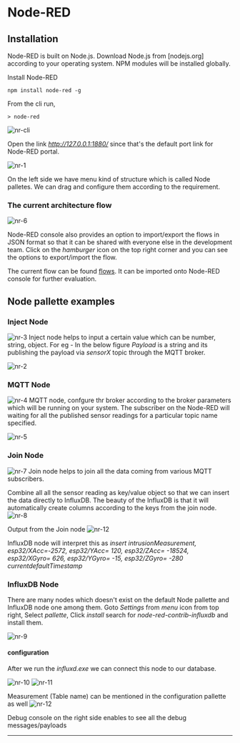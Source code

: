 # Node-RED

## Installation

Node-RED is built on Node.js. Download Node.js from [nodejs.org] according to your operating system. NPM modules will be installed globally.

Install Node-RED
```
npm install node-red -g
```
From the cli run, 
```
> node-red
```
![nr-cli]

Open the link  _http://127.0.0.1:1880/_ since that's the default port link for Node-RED portal.

![nr-1]

On the left side we have menu kind of structure which is called Node palletes. We can drag and configure them according to the requirement.

### The current architecture flow
![nr-6]

Node-RED console also provides an option to import/export the flows in JSON format so that it can be shared with everyone else in the development team.
Click on the _hamburger_ icon on the top right corner and you can see the options to export/import the flow.

The current flow can be found [flows]. It can be imported onto Node-RED console for further evaluation.

## Node pallette examples

### Inject Node
![nr-3]
Inject node helps to input a certain value which can be number, string, object. 
For eg - In the below figure _Payload_ is a string and its publishing the payload via _sensorX_ topic through the MQTT broker.

![nr-2]

### MQTT Node
![nr-4] 
MQTT node, confgure thr broker according to the broker parameters which will be running on your system.
The subscriber on the Node-RED will waiting for all the published sensor readings for a particular topic name specified.

![nr-5]

### Join Node
![nr-7]
Join node helps to join all the data coming from various MQTT subscribers.

Combine all all the sensor reading as key/value object so that we can insert the data directly to InfluxDB. The beauty of the InfluxDB is that it will automatically create columns according to the keys from the join node.
![nr-8]

Output from the Join node
![nr-12]

InfluxDB node will interpret this as _insert intrusionMeasurement, esp32/XAcc=-2572, esp32/YAcc= 120, esp32/ZAcc= -18524, esp32/XGyro= 626, esp32/YGyro= -15, esp32/ZGyro= -280 currentdefaultTimestamp_

### InfluxDB Node
There are many nodes which doesn't exist on the default Node pallette and InfluxDB node one among them. 
Goto _Settings_ from _menu_ icon from top right, Select _pallette_, Click _install_  search for _node-red-contrib-influxdb_ and install them.

![nr-9]

#### configuration 
After we run the _influxd.exe_ we can connect this node to our database. 

![nr-10]
![nr-11]

Measurement (Table name) can be mentioned in the configuration pallette as well
![nr-12]

Debug console on the right side enables to see all the debug messages/payloads 

----


[//]: # (These are reference links used in the body of this note and get stripped out when the markdown processor does its job. There is no need to format nicely because it shouldn't be seen. Thanks SO - http://stackoverflow.com/questions/4823468/store-comments-in-markdown-syntax)


   [downloads]: <https://nodejs.org/en/>
   [nr-cli]: <https://user-images.githubusercontent.com/10976047/61995488-8d59ee00-b089-11e9-8b20-ece55d770dec.PNG>
   [nr-1]: <https://user-images.githubusercontent.com/10976047/61995591-d3fc1800-b08a-11e9-94bc-eb71dd49ff68.png>
   [nr-2]: <https://user-images.githubusercontent.com/10976047/61995649-669cb700-b08b-11e9-902f-0f300da49fa5.PNG>
   [nr-3]: <https://user-images.githubusercontent.com/10976047/61995665-9d72cd00-b08b-11e9-8374-269a814816e4.PNG>
   [nr-4]: <https://user-images.githubusercontent.com/10976047/61995777-24747500-b08d-11e9-8aa2-79abf55a9642.PNG>
   [nr-5]: <https://user-images.githubusercontent.com/10976047/61995783-335b2780-b08d-11e9-8cad-8c1987b8dab6.PNG>
   [nr-6]: <https://user-images.githubusercontent.com/10976047/61996321-5ab4f300-b093-11e9-82b9-58edbf451421.png>
   [nr-7]: <https://user-images.githubusercontent.com/10976047/61995874-3276c580-b08e-11e9-99a5-8e84b7d61cd2.PNG>
   [nr-8]: <https://user-images.githubusercontent.com/10976047/61995884-3e628780-b08e-11e9-8792-5335720c817b.PNG>
   [flows]: <https://github.com/ambinabhi/IntrusionDetection/blob/master/Code/Node-RED%20flows/flows.json>
   [nr-9]: <https://user-images.githubusercontent.com/10976047/61996163-846d1a80-b091-11e9-9fb1-a9727958e478.PNG>
   [nr-10]: <https://user-images.githubusercontent.com/10976047/61996185-cdbd6a00-b091-11e9-9b65-5cd7816b9885.PNG>
   [nr-11]: <https://user-images.githubusercontent.com/10976047/61996185-cdbd6a00-b091-11e9-9b65-5cd7816b9885.PNG>
   [nr-12]: <https://user-images.githubusercontent.com/10976047/61996213-25f46c00-b092-11e9-9b88-c5156c96eb3b.PNG>

   [PlDb]: <https://github.com/joemccann/dillinger/tree/master/plugins/dropbox/README.md>
   [PlGh]: <https://github.com/joemccann/dillinger/tree/master/plugins/github/README.md>
   [PlGd]: <https://github.com/joemccann/dillinger/tree/master/plugins/googledrive/README.md>
   [PlOd]: <https://github.com/joemccann/dillinger/tree/master/plugins/onedrive/README.md>
   [PlMe]: <https://github.com/joemccann/dillinger/tree/master/plugins/medium/README.md>
   [PlGa]: <https://github.com/RahulHP/dillinger/blob/master/plugins/googleanalytics/README.md>
